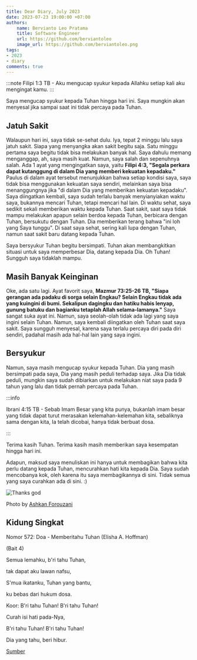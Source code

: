 ```yaml
---
title: Dear Diary, July 2023
date: 2023-07-23 19:00:00 +07:00
authors:
    name: Bervianto Leo Pratama
    title: Software Engineer
    url: https://github.com/berviantoleo
    image_url: https://github.com/berviantoleo.png
tags:
- 2023
- diary
comments: true
---
```


:::note
Filipi 1:3 TB - Aku mengucap syukur kepada Allahku setiap kali aku mengingat kamu.
:::

Saya mengucap syukur kepada Tuhan hingga hari ini. Saya mungkin akan menyesal jika sampai saat ini tidak percaya pada Tuhan.

## Jatuh Sakit

Walaupun hari ini, saya tidak se-sehat dulu. Iya, tepat 2 minggu lalu saya jatuh sakit. Siapa yang menyangka akan sakit begitu saja. Satu minggu pertama saya begitu tidak bisa melakukan banyak hal. Saya dahulu memang menganggap, ah, saya masih kuat. Namun, saya salah dan sepenuhnya salah. Ada 1 ayat yang mengingatkan saya, yaitu <strong>Filipi 4:3, "Segala perkara dapat kutanggung di dalam Dia yang memberi kekuatan kepadaku."</strong> Paulus di dalam ayat tersebut menunjukkan bahwa setiap kondisi saya, saya tidak bisa menggunakan kekuatan saya sendiri, melainkan saya bisa menanggungnya jika "di dalam Dia yang memberikan kekuatan kepadaku". Saya diingatkan kembali, saya sudah terlalu banyak menyianyiakan waktu saya, bukannya mencari Tuhan, tetapi mencari hal lain. Di waktu sehat, saya sedikit sekali memberikan waktu kepada Tuhan. Saat sakit, saat saya tidak mampu melakukan apapun selain berdoa kepada Tuhan, berbicara dengan Tuhan, bersukutu dengan Tuhan. Dia memberikan terang bahwa "ini loh yang Saya tunggu". Di saat saya sehat, sering kali lupa dengan Tuhan, namun saat sakit baru datang kepada Tuhan.

Saya bersyukur Tuhan begitu bersimpati. Tuhan akan membangkitkan situasi untuk saya memperbesar Dia, datang kepada Dia. Oh Tuhan! Sungguh saya tidaklah mampu.

## Masih Banyak Keinginan

Oke, ada satu lagi. Ayat favorit saya, <strong>Mazmur 73:25-26 TB, "Siapa gerangan ada padaku di sorga selain Engkau? Selain Engkau tidak ada yang kuingini di bumi. Sekalipun dagingku dan hatiku habis lenyap, gunung batuku dan bagianku tetaplah Allah selama-lamanya."</strong> Saya sangat suka ayat ini. Namun, saya seolah-olah tidak ada lagi yang saya ingini selain Tuhan. Namun, saya kembali diingatkan oleh Tuhan saat saya sakit. Saya sungguh menyesal, karena saya terlalu percaya diri pada diri sendiri, padahal masih ada hal-hal lain yang saya ingini.

## Bersyukur

Namun, saya masih mengucap syukur kepada Tuhan. Dia yang masih bersimpati pada saya, Dia yang masih peduli terhadap saya. Jika Dia tidak peduli, mungkin saya sudah dibiarkan untuk melakukan niat saya pada 9 tahun yang lalu dan tidak pernah percaya pada Tuhan.

:::info

Ibrani 4:15 TB - Sebab Imam Besar yang kita punya, bukanlah imam besar yang tidak dapat turut merasakan kelemahan-kelemahan kita, sebaliknya sama dengan kita, Ia telah dicobai, hanya tidak berbuat dosa.

:::

Terima kasih Tuhan. Terima kasih masih memberikan saya kesempatan hingga hari ini.

Adapun, maksud saya menuliskan ini hanya untuk membagikan bahwa kita perlu datang kepada Tuhan, mencurahkan hati kita kepada Dia. Saya sudah mencobanya kok, oleh karena itu saya membagikannya di sini. Tidak semua yang saya curahkan ada di sini. :)

![Thanks god](https://source.unsplash.com/S_pC1KRPklU)

Photo by [Ashkan Forouzani](https://unsplash.com/@ashkfor121)

## Kidung Singkat

Nomor 572: Doa - Memberitahu Tuhan (Elisha A. Hoffman)

(Bait 4)

Semua lemahku, b'ri tahu Tuhan,

tak dapat aku lawan nafsu,

S'mua ikatanku, Tuhan yang bantu,

ku bebas dari hukum dosa.

Koor: B'ri tahu Tuhan! B'ri tahu Tuhan!

Curah isi hati pada-Nya,

B'ri tahu Tuhan! B'ri tahu Tuhan!

Dia yang tahu, beri hibur.

[Sumber](http://kidungindo.blogspot.com/2012/03/no-572-doa-memberitahu-tuhan-elisha.html)
